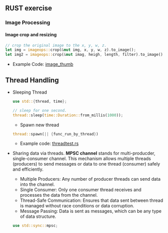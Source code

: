 ## RUST exercise
### Image Processing
#### Image crop and resizing
```rust
// crop the original image to the x, y, w, z.
let img = imageops::crop(&mut img, x, y, w, z).to_image();
let img2 = imageops::crop(&mut imag, heigh, length, filter).to_image()
```
- Example Code: [image_thumb](./image_thumb/)

## Thread Handling
- Sleeping Thread
    ```rust
    use std::{thread, time};

    // sleep for one second.
    thread::sleep(time::Duration::from_millis(1000));
    ```

    - Spawn new thread
    ```rust
    thread::spawn(|| {func_run_by_thread})
    ```
    - Example code: [threadtest.rs](./threadtest.rs)

- Sharing data via threads.
    __MPSC channel__ stands for multi-producder, single-consumer channel. This mechanism allows multiple threads (producers) to send messages or data to one thread (consumer) safely and efficiently.
    - Multiple Producers: Any number of producer threads can send data into the channel.
    - Single Consumer: Only one consumer thread receives and processes  the data from the channel.
    - Thread-Safe Communication: Ensures that data sent between thread is managed without race conditions or data corruption.
    - Message Passing: Data is sent as messages, which can be any type of  data structure.
    ```rust
    use std::sync::mpsc;
    ```
